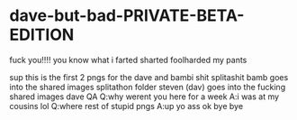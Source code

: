 # dave-but-bad-PRIVATE-BETA-EDITION
fuck you!!!!
you know what
i farted
sharted
foolharded
my pants






sup this is the first 2 pngs for the dave and bambi shit
splitashit bamb goes into the shared images splitathon folder
steven (dav) goes into the fucking shared images dave
QA
Q:why werent you here for a week
A:i was at my cousins lol
Q:where rest of stupid pngs
A:up yo ass
ok bye bye
